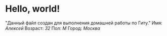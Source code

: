 # Hello, world!
"Данный файл создан для выполнения домашней работы по Гиту."
Имя: _Алексей_
Возраст: _32_
Пол: _М_
Город: _Москва_
